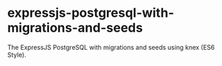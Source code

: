 # expressjs-postgresql-with-migrations-and-seeds
The ExpressJS PostgreSQL with migrations and seeds using knex (ES6 Style).
